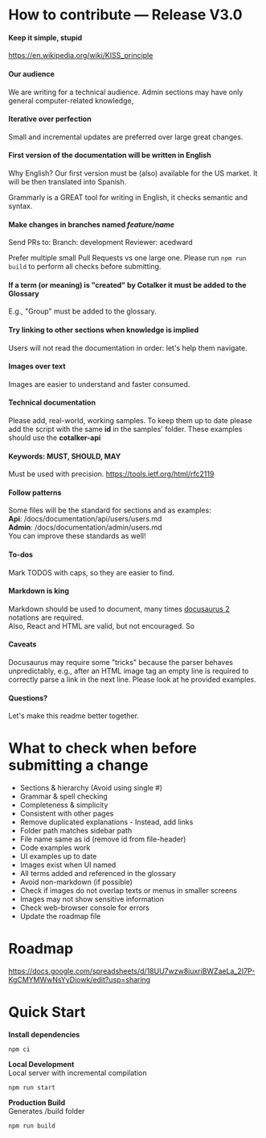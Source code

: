 # How to contribute — Release V3.0

#### Keep it simple, stupid
https://en.wikipedia.org/wiki/KISS_principle

#### Our audience
We are writing for a technical audience. 
Admin sections may have only general computer-related knowledge,

#### Iterative over perfection
Small and incremental updates are preferred over large great changes. 

#### First version of the documentation will be written in English
Why English? Our first version must be (also) available for the US market. 
It will be then translated into Spanish.

Grammarly is a GREAT tool for writing in English, it checks semantic and syntax.

#### Make changes in branches named _feature/name_ 
Send PRs to: 
Branch: development 
Reviewer: acedward 

Prefer multiple small Pull Requests vs one large one. 
Please run `npm run build` to perform all checks before submitting. 

#### If a term (or meaning) is "created" by Cotalker it must be added to the Glossary
E.g., "Group" must be added to the glossary.

#### Try linking to other sections when knowledge is implied
Users will not read the documentation in order: let's help them navigate.

#### Images over text
Images are easier to understand and faster consumed.

#### Technical documentation
Please add, real-world, working samples. 
To keep them up to date please add the script with the same __id__ in the samples' folder. 
These examples should use the __cotalker-api__ 

#### Keywords: MUST, SHOULD, MAY 
Must be used with precision. 
https://tools.ietf.org/html/rfc2119

#### Follow patterns 
Some files will be the standard for sections and as examples:  
__Api__: /docs/documentation/api/users/users.md  
__Admin__: /docs/documentation/admin/users.md  
You can improve these standards as well!  

#### To-dos
Mark TODOS with caps, so they are easier to find.

#### Markdown is king
Markdown should be used to document, many times [docusaurus 2](https://v2.docusaurus.io/) notations are required.  
Also, React and HTML are valid, but not encouraged. So   
  
#### Caveats
Docusaurus may require some "tricks" because the parser behaves unpredictably, e.g., after an HTML image tag an empty line is required  to correctly parse a link in the next line. Please look at he provided examples.

#### Questions?
Let's make this readme better together.

# What to check when before submitting a change
*  Sections & hierarchy (Avoid using single \#)
*  Grammar & spell checking
*  Completeness & simplicity
*  Consistent with other pages
*  Remove duplicated explanations - Instead, add links
*  Folder path matches sidebar path
*  File name same as id (remove id from file-header)
*  Code examples work
*  UI examples up to date
*  Images exist when UI named
*  All terms added and referenced in the glossary
*  Avoid non-markdown (if possible)
*  Check if images do not overlap texts or menus in smaller screens
*  Images may not show sensitive information
*  Check web-browser console for errors
*  Update the roadmap file

# Roadmap

https://docs.google.com/spreadsheets/d/18UU7wzw8iuxriBWZaeLa_2I7P-KgCMYMWwNsYyDiowk/edit?usp=sharing

# Quick Start

__Install dependencies__  
```
npm ci
```
__Local Development__  
Local server with incremental compilation  
```
npm run start
```  

__Production Build__  
Generates /build folder
```
npm run build
```
